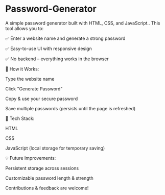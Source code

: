 # Password-Generator
A simple password generator built with HTML, CSS, and JavaScript.. This tool allows you to:


✅ Enter a website name and generate a strong password


✅ Easy-to-use UI with responsive design

✅ No backend – everything works in the browser


🚀 How it Works:


Type the website name

Click "Generate Password"

Copy & use your secure password

Save multiple passwords (persists until the page is refreshed)

🔧 Tech Stack:


HTML

CSS

JavaScript (local storage for temporary saving)

💡 Future Improvements:


Persistent storage across sessions

Customizable password length & strength

Contributions & feedback are welcome! 
